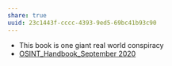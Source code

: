 ```yaml
---
share: true
uuid: 23c1443f-cccc-4393-9ed5-69bc41b93c90
---
```

* This book is one giant real world conspiracy
* [OSINT\_Handbook\_September 2020](https://i-intelligence.eu/uploads/public-documents/OSINT_Handbook_2020.pdf)
